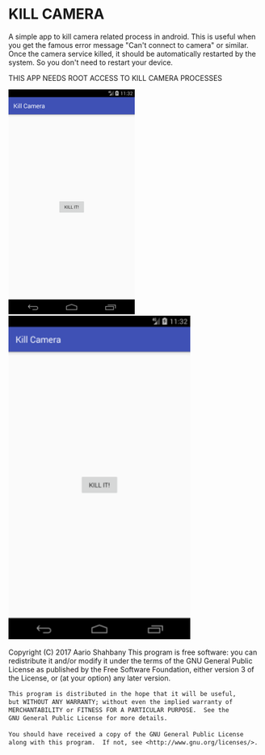 # KILL CAMERA

A simple app to kill camera related process in android.
This is useful when you get the famous error message "Can't connect to camera" or similar.
Once the camera service killed, it should be automatically restarted by the system.
So you don't need to restart your device.

THIS APP NEEDS ROOT ACCESS TO KILL CAMERA PROCESSES

![Screenshot](device-2017-03-15-163207.png?raw=true "Pretty Simple!")
<img src='device-2017-03-15-163207.png?raw=true' width='360px'>

Copyright (C) 2017 Aario Shahbany
    This program is free software: you can redistribute it and/or modify
    it under the terms of the GNU General Public License as published by
    the Free Software Foundation, either version 3 of the License, or
    (at your option) any later version.

    This program is distributed in the hope that it will be useful,
    but WITHOUT ANY WARRANTY; without even the implied warranty of
    MERCHANTABILITY or FITNESS FOR A PARTICULAR PURPOSE.  See the
    GNU General Public License for more details.

    You should have received a copy of the GNU General Public License
    along with this program.  If not, see <http://www.gnu.org/licenses/>.
